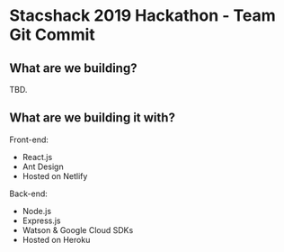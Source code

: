 # Stacshack 2019 Hackathon - Team Git Commit 

## What are we building?

TBD.

## What are we building it with?

Front-end:

- React.js
- Ant Design
- Hosted on Netlify

Back-end:

- Node.js
- Express.js
- Watson & Google Cloud SDKs
- Hosted on Heroku
